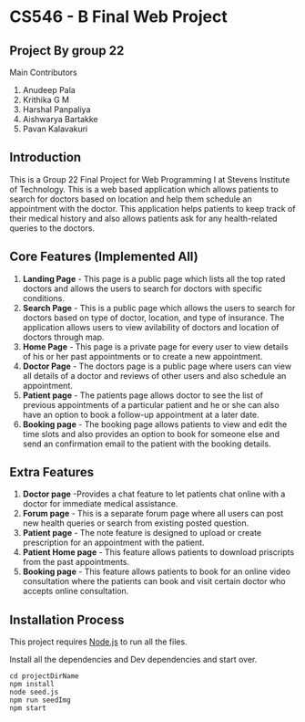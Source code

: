 # CS546 - B Final Web Project

## **Project By group 22**

Main Contributors

1. Anudeep Pala 
2. Krithika G M 
3. Harshal Panpaliya 
4. Aishwarya Bartakke 
5. Pavan Kalavakuri

## Introduction

This is a Group 22 Final Project for Web Programming I at Stevens Institute of Technology.
This is a web based application which allows patients to search for doctors based on location and help them schedule an appointment with the doctor. This application helps patients to keep track of their medical history and also allows patients ask for any health-related queries to the doctors.

## Core Features (Implemented All)

1. **Landing Page** - This page is a public page which lists all the top rated doctors and allows the users to search for doctors with specific conditions.
2. **Search Page** - This is a public page which allows the users to search for doctors based on type of doctor, location, and type of insurance. The application allows users to view avilability of doctors and location of doctors through map.
3. **Home Page** - This  page is a private page for every user to view details of his  or her past appointments or to create a new appointment.
4. **Doctor Page** - The doctors page is a public page  where users can view all details of a doctor and reviews of other users and also schedule an appointment.  
5. **Patient page** - The patients page allows doctor to  see the list of previous appointments of a particular patient and he or she can also have an option to book a follow-up appointment at a later date.
6. **Booking page** - The booking page allows patients to view and edit the time slots and also provides an option to book for someone else and send an confirmation email to the patient with the booking details.

## Extra Features

1. **Doctor page** -Provides a chat feature to let patients chat online with a doctor for immediate medical assistance.
2. **Forum page** - This is a  separate forum page where all users can post new health queries or search from existing posted question.
3. **Patient page** - The note feature is designed  to upload or create prescription for an appointment with the patient.
4. **Patient Home page** - This feature allows patients to download priscripts from the past appointments.
5. **Booking page** - This feature allows patients to book for an online video consultation  where the patients can book and visit certain doctor who accepts online consultation.

## Installation Process

This project requires [Node.js](https://nodejs.org/en/) to run all the files.

Install all the dependencies and Dev dependencies and start over.

```
cd projectDirName
npm install
node seed.js
npm run seedImg
npm start

```






